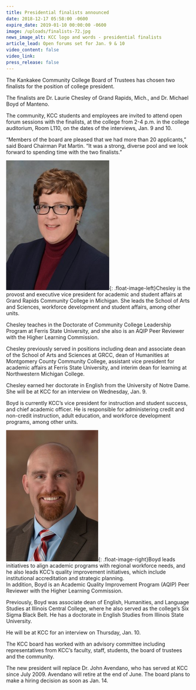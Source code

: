 ```yaml
---
title: Presidential finalists announced
date: 2018-12-17 05:58:00 -0600
expire_date: 2019-01-10 00:00:00 -0600
image: /uploads/finalists-72.jpg
news_image_alt: KCC logo and words - presidential finalists
article_lead: Open forums set for Jan. 9 & 10
video_content: false
video_link:
press_release: false
---
```


The Kankakee Community College Board of Trustees has chosen two finalists for the position of college president.

The finalists are Dr. Laurie Chesley of Grand Rapids, Mich., and Dr. Michael Boyd of Manteno.

The community, KCC students and employees are invited to attend open forum sessions with the finalists, at the college from 2-4 p.m. in the college auditorium, Room L110, on the dates of the interviews, Jan. 9 and 10.

“Members of the board are pleased that we had more than 20 applicants,” said Board Chairman Pat Martin. “It was a strong, diverse pool and we look forward to spending time with the two finalists.”

![](/uploads/dr--laurie-chesley---small.jpg){: .float-image-left}Chesley is the provost and executive vice president for academic and student affairs at Grand Rapids Community College in Michigan. She leads the School of Arts and Sciences, workforce development and student affairs, among other units.

Chesley teaches in the Doctorate of Community College Leadership Program at Ferris State University, and she also is an AQIP Peer Reviewer with the Higher Learning Commission.

Chesley previously served in positions including dean and associate dean of the School of Arts and Sciences at GRCC, dean of Humanities at Montgomery County Community College, assistant vice president for academic affairs at Ferris State University, and interim dean for learning at Northwestern Michigan College.

Chesley earned her doctorate in English from the University of Notre Dame.<br>She will be at KCC for an interview on Wednesday, Jan. 9.

Boyd is currently KCC’s vice president for instruction and student success, and chief academic officer. He is responsible for administering credit and non-credit instruction, adult education, and workforce development programs, among other units.

![](/uploads/boyd---copy.jpg){: .float-image-right}Boyd leads initiatives to align academic programs with regional workforce needs, and he also leads KCC’s quality improvement initiatives, which include institutional accreditation and strategic planning.<br>In addition, Boyd is an Academic Quality Improvement Program (AQIP) Peer Reviewer with the Higher Learning Commission.

Previously, Boyd was associate dean of English, Humanities, and Language Studies at Illinois Central College, where he also served as the college’s Six Sigma Black Belt. He has a doctorate in English Studies from Illinois State University.

He will be at KCC for an interview on Thursday, Jan. 10.

The KCC board has worked with an advisory committee including representatives from KCC’s faculty, staff, students, the board of trustees and the community. 

The new president will replace Dr. John Avendano, who has served at KCC since July 2009. Avendano will retire at the end of June. The board plans to make a hiring decision as soon as Jan. 14.
